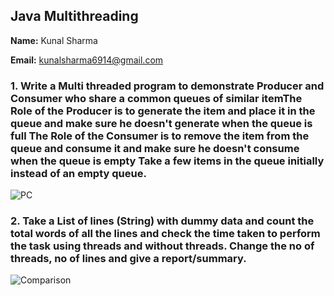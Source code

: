 ## Java Multithreading

**Name:** Kunal Sharma

**Email:** kunalsharma6914@gmail.com

### 1. Write a Multi threaded program to demonstrate Producer and Consumer who share a common queues of similar itemThe Role of the Producer is to generate the item and place it in the queue and make sure he doesn't generate when the queue is full The Role of the Consumer is to remove the item from the queue and consume it and make sure he doesn't consume when the queue is empty Take a few items in the queue initially instead of an empty queue.

![PC](https://github.com/sharma-kunal/SAU-Feb-Batch-2/blob/main/Java_Multithreading/pc.gif)

### 2. Take a List of lines (String) with dummy data and count the total words of all the lines and check the time taken to perform the task using threads and without threads. Change the no of threads, no of lines and give a report/summary.

![Comparison](https://github.com/sharma-kunal/SAU-Feb-Batch-2/blob/main/Java_Multithreading/Comparison.png)